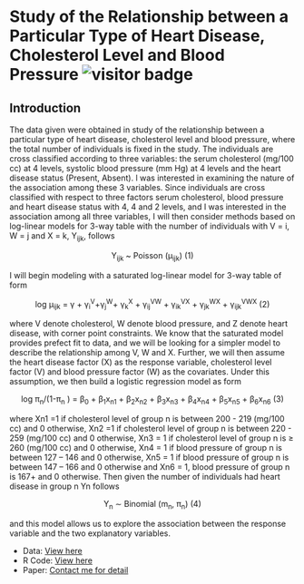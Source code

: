 # Study of the Relationship between a Particular Type of Heart Disease, Cholesterol Level and Blood Pressure ![visitor badge](https://visitor-badge.glitch.me/badge?page_id=shikaijin/STAT-473-Generalized-Linear-Models.visitor-badge)
## Introduction 

<p>The data given were obtained in study of the relationship between a particular type of heart disease, cholesterol level and blood pressure, where the total number of individuals is fixed in the study. The individuals are cross classified according to three variables: the serum cholesterol (mg/100 cc) at 4 levels, systolic blood pressure (mm Hg) at 4 levels and the heart disease status (Present, Absent). l was interested in examining the nature of the association among these 3 variables. 
Since individuals are cross classified with respect to three factors serum cholesterol, blood pressure and heart disease status with 4, 4 and 2 levels, and I was interested in the association among all three variables, I will then consider methods based on log-linear models for 3-way table with the number of individuals with V = i, W = j and X = k, Y<sub>ijk</sub>, follows 
<p align="center"> Y<sub>ijk</sub> ~ Poisson (μ<sub>ijk</sub>) (1) </p>

I will begin modeling with a saturated log-linear model for 3-way table of form
<p align="center">log μ<sub>ijk</sub> = γ + γ<sub>i</sub><sup>V</sup>+γ<sub>j</sub><sup>W</sup>+ γ<sub>k</sub><sup>X</sup> + γ<sub>ij</sub><sup>VW</sup>  + γ<sub>ik</sub><sup>VX</sup> + γ<sub>jk</sub><sup>WX</sup> + γ<sub>ijk</sub><sup>VWX</sup> (2) </p>
where V denote cholesterol, W denote blood pressure, and Z denote heart disease, with corner point constraints. We know that the saturated model provides prefect fit to data, and we will be looking for a simpler model to describe the relationship among V, W and X. 
	Further, we will then assume the heart disease factor (X) as the response variable, cholesterol level factor (V) and blood pressure factor (W) as the covariates. Under this assumption, we then build a logistic regression model as form 
<p align="center"> log π<sub>n</sub>/(1-π<sub>n</sub> ) = β<sub>0</sub> + β<sub>1</sub>x<sub>n1</sub> + β<sub>2</sub>x<sub>n2</sub> + β<sub>3</sub>x<sub>n3</sub> + β<sub>4</sub>x<sub>n4</sub> + β<sub>5</sub>x<sub>n5</sub> + β<sub>6</sub>x<sub>n6</sub> (3) </p>
where Xn1 =1 if cholesterol level of group n is between 200 - 219 (mg/100 cc) and 0 otherwise, Xn2 =1 if cholesterol level of group n is between 220 - 259 (mg/100 cc) and 0 otherwise, Xn3 = 1 if cholesterol level of group n is ≥ 260 (mg/100 cc) and 0 otherwise, Xn4 = 1 if blood pressure of group n is between 127 – 146 and 0 otherwise, Xn5 = 1 if blood pressure of group n is between 147 – 166 and 0 otherwise and Xn6 =   1, blood pressure of group n is 167+ and 0 otherwise. Then given the number of individuals had heart disease in group n Yn follows
<p align="center">Y<sub>n</sub> ∼ Binomial (m<sub>n</sub>, π<sub>n</sub>) (4)</p>
and this model allows us to explore the association between the response variable and the two explanatory variables.</p>



* Data: [View here](https://github.com/shikaijin/STAT-473-Generalized-Linear-Models/blob/a45cef801a0edcd6bf05971a55a6a241ea689677/heartdisease.txt)
* R Code: [View here](https://github.com/shikaijin/STAT-473-Generalized-Linear-Models/blob/a45cef801a0edcd6bf05971a55a6a241ea689677/GLM.R)
* Paper: [Contact me for detail](mailto:shikaijin7@gmail.com)
